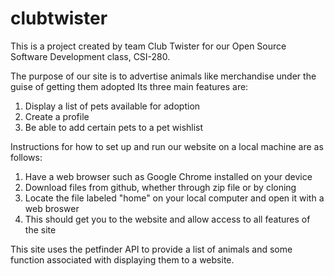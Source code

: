 # clubtwister
This is a project created by team Club Twister for our Open Source Software Development class, CSI-280.

The purpose of our site is to advertise animals like merchandise under the guise of getting them adopted
Its three main features are:
1. Display a list of pets available for adoption
2. Create a profile
3. Be able to add certain pets to a pet wishlist

Instructions for how to set up and run our website on a local machine are as follows:
1. Have a web browser such as Google Chrome installed on your device
2. Download files from github, whether through zip file or by cloning
3. Locate the file labeled "home" on your local computer and open it with a web broswer
4. This should get you to the website and allow access to all features of the site

This site uses the petfinder API to provide a list of animals and some function associated with displaying them to a website.
